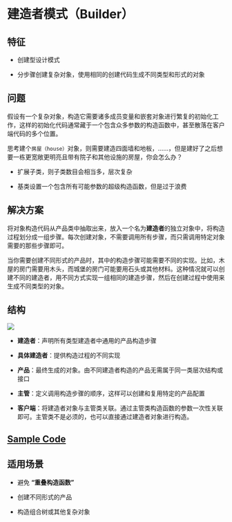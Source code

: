 # 建造者模式（Builder）

## 特征

* 创建型设计模式

* 分步骤创建复杂对象，使用相同的创建代码生成不同类型和形式的对象

## 问题

假设有一个复杂对象，构造它需要诸多成员变量和嵌套对象进行繁复的初始化工作，这样的初始化代码通常藏于一个包含众多参数的构造函数中，甚至散落在客户端代码的多个位置。

思考建个`房屋（house）`对象，则需要建造四面墙和地板，......，但是建好了之后想要一栋更宽敞更明亮且带有院子和其他设施的房屋，你会怎么办？

* 扩展子类，则子类数目会相当多，层次复杂

* 基类设置一个包含所有可能参数的超级构造函数，但是过于浪费

## 解决方案

将对象构造代码从产品类中抽取出来，放入一个名为**建造者**的独立对象中，将构造过程划分成一组步骤。每次创建对象，不需要调用所有步骤，而只需调用特定对象需要的那些步骤即可。

当你需要创建不同形式的产品时，其中的构造步骤可能需要不同的实现。比如，木屋的房门需要用木头，而城堡的房门可能要用石头或其他材料。这种情况就可以创建不同的建造者，用不同方式实现一组相同的建造步骤，然后在创建过程中使用来生成不同类型的对象。

## 结构

![](https://img-blog.csdnimg.cn/20201101132416267.png)

* **建造者**：声明所有类型建造者中通用的产品构造步骤

* **具体建造者**：提供构造过程的不同实现

* **产品**：最终生成的对象。由不同建造者构造的产品无需属于同一类层次结构或接口

* **主管**：定义调用构造步骤的顺序，这样可以创建和复用特定的产品配置

* **客户端**：将建造者对象与主管类关联。通过主管类构造函数的参数一次性关联即可。主管类不是必须的，也可以直接通过建造者对象进行构造。

## [Sample Code](https://github.com/Conzxy/Design_Pattern/blob/main/Builder.h)

## 适用场景

* 避免 **“重叠构造函数”**

* 创建不同形式的产品

* 构造组合树或其他复杂对象
